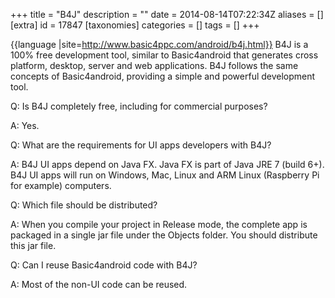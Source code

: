 +++
title = "B4J"
description = ""
date = 2014-08-14T07:22:34Z
aliases = []
[extra]
id = 17847
[taxonomies]
categories = []
tags = []
+++

{{language
|site=http://www.basic4ppc.com/android/b4j.html}}
B4J is a 100% free development tool, similar to Basic4android that generates cross platform, desktop, server and web applications.
B4J follows the same concepts of Basic4android, providing a simple and powerful development tool.

Q: Is B4J completely free, including for commercial purposes?

A: Yes.

Q: What are the requirements for UI apps developers with B4J?

A: B4J UI apps depend on Java FX. Java FX is part of Java JRE 7 (build 6+). B4J UI apps will run on Windows, Mac, Linux and ARM Linux (Raspberry Pi for example) computers.

Q: Which file should be distributed?

A: When you compile your project in Release mode, the complete app is packaged in a single jar file under the Objects folder. You should distribute this jar file.

Q: Can I reuse Basic4android code with B4J?

A: Most of the non-UI code can be reused.
